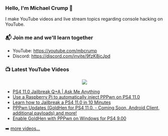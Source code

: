 ### Hello, I'm Michael Crump 👋

I make YouTube videos and live stream topics regarding console hacking on YouTube. 

### 📬 Join me and we'll learn together

- YouTube: https://youtube.com/mbcrump
- Discord: https://discord.com/invite/9fzK8jcJpd

### 📺 Latest YouTube Videos

<div align="center">

[<img src="https://img.shields.io/badge/-Subscribe-red?style=for-the-badge&logo=youtube&logoColor=white"/>](https://www.youtube.com/c/mbcrump?sub_confirmation=1)

</div>

<!-- YOUTUBE:START -->
- [PS4 11.0 Jailbreak Q+A | Ask Me Anything](https://www.youtube.com/watch?v=cH9kynUYZho)
- [Use a Raspberry Pi to automatically inject PPPwn on PS4 11.0](https://www.youtube.com/watch?v=RdY7w0FoUSw)
- [Learn how to Jailbreak a PS4 11.0 in 10 Minutes](https://www.youtube.com/watch?v=YBBEyYsjhCg)
- [PPPwn Updates &lpar;GoldHen for PS4 11.0. - Coming Soon, Android Client, additional payloads&rpar; and more!](https://www.youtube.com/watch?v=PYieMXuKZ0M)
- [Enable GoldHen with PPPwn on Windows for PS4 9.00](https://www.youtube.com/watch?v=zVCOcZXWnlg)
<!-- YOUTUBE:END -->

➡️ [more videos...](https://youtube.com/mbcrump)

